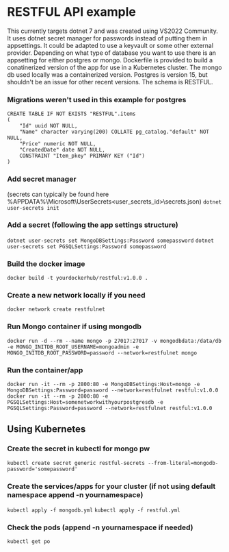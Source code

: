 # RESTFUL API example

This currently targets dotnet 7 and was created using VS2022 Community. 
It uses dotnet secret manager for passwords instead of putting them in appsettings.
It could be adapted to use a keyvault or some other external provider.
Depending on what type of database you want to use there is an appsetting for either postgres or mongo.
Dockerfile is provided to build a conatinerized version of the app for use in a Kubernetes cluster.
The mongo db used locally was a containerized version.
Postgres is version 15, but shouldn't be an issue for other recent versions. The schema is RESTFUL.

### Migrations weren't used in this example for postgres
```
CREATE TABLE IF NOT EXISTS "RESTFUL".items
(
    "Id" uuid NOT NULL,
    "Name" character varying(200) COLLATE pg_catalog."default" NOT NULL,
    "Price" numeric NOT NULL,
    "CreatedDate" date NOT NULL,
    CONSTRAINT "Item_pkey" PRIMARY KEY ("Id")
)
```

### Add secret manager
(secrets can typically be found here %APPDATA%\Microsoft\UserSecrets\<user_secrets_id>\secrets.json)
`dotnet user-secrets init`

### Add a secret (following the app settings structure)
`dotnet user-secrets set MongoDBSettings:Password somepassword`
`dotnet user-secrets set PGSQLSettings:Password somepassword`

### Build the docker image
`docker build -t yourdockerhub/restful:v1.0.0 .`

### Create a new network locally if you need
`docker network create restfulnet`

### Run Mongo container if using mongodb
`docker run -d --rm --name mongo -p 27017:27017 -v mongodbdata:/data/db -e MONGO_INITDB_ROOT_USERNAME=mongoadmin -e MONGO_INITDB_ROOT_PASSWORD=password --network=restfulnet mongo`

### Run the container/app
`docker run -it --rm -p 2800:80 -e MongoDBSettings:Host=mongo -e MongoDBSettings:Password=password --network=restfulnet restful:v1.0.0`
`docker run -it --rm -p 2800:80 -e PGSQLSettings:Host=somenetworkwithyourpostgresdb -e PGSQLSettings:Password=password --network=restfulnet restful:v1.0.0`

## Using Kubernetes

### Create the secret in kubectl for mongo pw
`kubectl create secret generic restful-secrets --from-literal=mongodb-password='somepassword'`

### Create the services/apps for your cluster (if not using default namespace append -n yournamespace)
`kubectl apply -f mongodb.yml`
`kubectl apply -f restful.yml`

### Check the pods (append -n yournamespace if needed)
`kubectl get po`